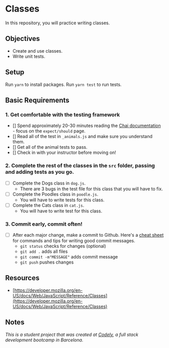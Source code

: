 # Classes

In this repository, you will practice writing classes.

## Objectives

  - Create and use classes.
  - Write unit tests.

## Setup

Run `yarn` to install packages.
Run `yarn test` to run tests.

## Basic Requirements

### 1. Get comfortable with the testing framework
  - [] Spend approximately 20-30 minutes reading the [Chai documentation](https://www.chaijs.com/api/bdd/) - focus on the `expect/should` page.
  - [] Read all of the test in `_animals.js` and make sure you understand them.
  - [] Get all of the animal tests to pass.
  - [] Check in with your instructor before moving on!

### 2. Complete the rest of the classes in the `src` folder, passing and adding tests as you go.
  - [ ] Complete the Dogs class in `dog.js`.
    - There are 3 bugs in the test file for this class that you will have to fix.
  - [ ] Complete the Poodles class in `poodle.js`.
    - You will have to write tests for this class.
  - [ ] Complete the Cats class in `cat.js`.
    - You will have to write test for this class.

### 3. Commit early, commit often!
  - [ ] After each major change, make a commit to Github. Here's a [cheat sheet](https://www.git-tower.com/blog/git-cheat-sheet) for commands and tips for writing good commit messages.
    - `git status` checks for changes (optional)
    - `git add .` adds all files 
    - `git commit -m"MESSAGE"` adds commit message
    - `git push` pushes changes

## Resources
  - [https://developer.mozilla.org/en-US/docs/Web/JavaScript/Reference/Classes](https://developer.mozilla.org/en-US/docs/Web/JavaScript/Reference/Classes)

## Notes
_This is a student project that was created at [Codely](http://codely.tech), a full stack development bootcamp in Barcelona._
